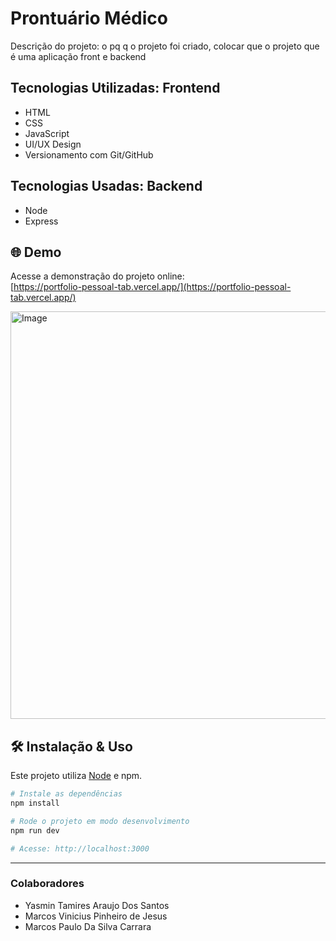 # Prontuário Médico

Descrição do projeto: o pq q o projeto foi criado, colocar que o projeto que é uma aplicação front e backend

## Tecnologias Utilizadas: Frontend

- HTML
- CSS
- JavaScript
- UI/UX Design
- Versionamento com Git/GitHub

## Tecnologias Usadas: Backend

- Node
- Express

## 🌐 Demo

Acesse a demonstração do projeto online:  
[https://portfolio-pessoal-tab.vercel.app/](https://portfolio-pessoal-tab.vercel.app/)

<img width="1335" height="652" alt="Image" src="https://github.com/user-attachments/assets/f5ad8e92-ff83-4611-9d95-dcd7a74f3f7a" />



## 🛠️ Instalação & Uso

Este projeto utiliza [Node](https://nodejs.org/docs/latest/api/documentation.html) e npm.

```bash
# Instale as dependências
npm install

# Rode o projeto em modo desenvolvimento
npm run dev

# Acesse: http://localhost:3000
```

---

### Colaboradores
- Yasmin Tamires Araujo Dos Santos
- Marcos Vinicius Pinheiro de Jesus
- Marcos Paulo Da Silva Carrara
